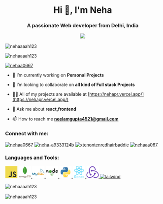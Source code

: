 <h1 align="center">Hi 👋, I'm Neha</h1>
<h3 align="center">A passionate Web developer from Delhi, India</h3>

<div align="center">
  <img height="300" src="https://img.freepik.com/free-photo/celebration-labour-day-with-3d-cartoon-portrait-working-woman_23-2151306618.jpg?t=st=1725133740~exp=1725137340~hmac=e4ad46d23cd0a108d71dbfa40885064529c11a2ccb6166bfa6776d02da6be868&w=1060"  />
</div>

<p align="left"> <img src="https://komarev.com/ghpvc/?username=nehaaaah123&label=Profile%20views&color=0e75b6&style=flat" alt="nehaaaah123" /> </p>

<p align="left"> <a href="https://github.com/ryo-ma/github-profile-trophy"><img src="https://github-profile-trophy.vercel.app/?username=nehaaaah123" alt="nehaaaah123" /></a> </p>

<p align="left"> <a href="https://twitter.com/nehaa0667" target="blank"><img src="https://img.shields.io/twitter/follow/nehaa0667?logo=twitter&style=for-the-badge" alt="nehaa0667" /></a> </p>

- 🔭 I’m currently working on **Personal Projects**

- 👯 I’m looking to collaborate on **all kind of Full stack Projects**

- 👨‍💻 All of my projects are available at [https://nehapr.vercel.app/](https://nehapr.vercel.app/)

- 💬 Ask me about **react,frontend**

- 📫 How to reach me **neelamgupta4521@gmail.com**

<h3 align="left">Connect with me:</h3>
<p align="left">
<a href="https://twitter.com/nehaa0667" target="blank"><img align="center" src="https://raw.githubusercontent.com/rahuldkjain/github-profile-readme-generator/master/src/images/icons/Social/twitter.svg" alt="nehaa0667" height="30" width="40" /></a>
<a href="https://linkedin.com/in/neha-a9333124b" target="blank"><img align="center" src="https://raw.githubusercontent.com/rahuldkjain/github-profile-readme-generator/master/src/images/icons/Social/linked-in-alt.svg" alt="neha-a9333124b" height="30" width="40" /></a>
<a href="https://www.leetcode.com/xtenontenredhairbaddie" target="blank"><img align="center" src="https://raw.githubusercontent.com/rahuldkjain/github-profile-readme-generator/master/src/images/icons/Social/leet-code.svg" alt="xtenontenredhairbaddie" height="30" width="40" /></a>
<a href="https://auth.geeksforgeeks.org/user/nehaaa067" target="blank"><img align="center" src="https://raw.githubusercontent.com/rahuldkjain/github-profile-readme-generator/master/src/images/icons/Social/geeks-for-geeks.svg" alt="nehaaa067" height="30" width="40" /></a>
</p>

<h3 align="left">Languages and Tools:</h3>

 <img src="https://raw.githubusercontent.com/devicons/devicon/master/icons/javascript/javascript-original.svg" alt="javascript" width="40" height="40"/> </a> <a href="https://www.mongodb.com/" target="_blank" rel="noreferrer"> <img src="https://raw.githubusercontent.com/devicons/devicon/master/icons/mongodb/mongodb-original-wordmark.svg" alt="mongodb" width="40" height="40"/> </a> <a href="https://www.mysql.com/" target="_blank" rel="noreferrer"> <img src="https://raw.githubusercontent.com/devicons/devicon/master/icons/mysql/mysql-original-wordmark.svg" alt="mysql" width="40" height="40"/> </a> <a href="https://nodejs.org" target="_blank" rel="noreferrer"> <img src="https://raw.githubusercontent.com/devicons/devicon/master/icons/nodejs/nodejs-original-wordmark.svg" alt="nodejs" width="40" height="40"/> </a> <a href="https://www.python.org" target="_blank" rel="noreferrer"> <img src="https://raw.githubusercontent.com/devicons/devicon/master/icons/python/python-original.svg" alt="python" width="40" height="40"/> </a> <a href="https://reactjs.org/" target="_blank" rel="noreferrer"> <img src="https://raw.githubusercontent.com/devicons/devicon/master/icons/react/react-original-wordmark.svg" alt="react" width="40" height="40"/> </a> <a href="https://redux.js.org" target="_blank" rel="noreferrer"> <img src="https://raw.githubusercontent.com/devicons/devicon/master/icons/redux/redux-original.svg" alt="redux" width="40" height="40"/> </a> <a href="https://tailwindcss.com/" target="_blank" rel="noreferrer"> <img src="https://www.vectorlogo.zone/logos/tailwindcss/tailwindcss-icon.svg" alt="tailwind" width="40" height="40"/> </a> </p>

<p><img align="center" src="https://github-readme-stats.vercel.app/api/top-langs?username=nehaaaah123&show_icons=true&locale=en&layout=compact" alt="nehaaaah123" /></p>

<p><img align="center" src="https://github-readme-streak-stats.herokuapp.com/?user=nehaaaah123&" alt="nehaaaah123" /></p>

